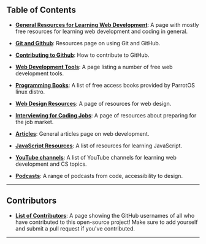 ## Table of Contents

* [**General Resources for Learning Web Development**](generalResources.md): A page with mostly free resources for learning web development and coding in general.

* [**Git and Github**](GitandGitHub_Resources/Using_Git_and_GitHub.md): Resources page on using Git and GitHub.

* [**Contributing to Github**](GitandGitHub_Resources/Contributing_to_GitHub.md): How to contribute to GitHub.

* [**Web Development Tools**](FreeTools.md): A page listing a number of free web development tools.

* [**Programming Books**](Programming_Books.md): A list of free access books provided by ParrotOS linux distro.

* [**Web Design Resources**](WebDesignLearningResources.md): A page of resources for web design.

* [**Interviewing for Coding Jobs**](HowtoInterviewforCodeJobs.md): A page of resources about preparing for the job market.

* [**Articles**](DevelopmentArticles.md): General articles page on web development.

* [**JavaScript Resources**](JavaScript.md): A list of resources for learning JavaScript.

* [**YouTube channels**](YouTubeChannels_forLearning.md): A list of YouTube channels for learning web development and CS topics.
  
* [**Podcasts**](Podcasts.md): A range of podcasts from code, accessibility to design.

---

## Contributors

* [**List of Contributors**](CONTRIBUTORS.md): A page showing the GitHub usernames of all who have contributed to this open-source project! Make sure to add yourself and submit a pull request if you've contributed.

---
